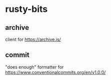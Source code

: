 # rusty-bits

## archive
client for https://archive.is/

## commit
"does enough" formatter for https://www.conventionalcommits.org/en/v1.0.0/